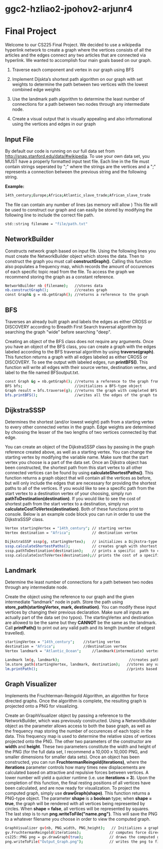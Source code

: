 # ggc2-hzliao2-jpohov2-arjunr4

# Final Project

Welcome to our CS225 Final Project. We decided to use a wikipedia hyperlink network to create a graph where the vertices consists of all the articles and the edges connect any two articles that are connected via hyperlink. 
We wanted to accomplish four main goals based on our graph.

1. Traverse each component and vertex in our graph using BFS
2. Implement Dijskta’s shortest path algorithm on our graph with set weights to determine the path between two vertices with the lowest combined edge weights
3. Use the landmark path algorithm to determine the least number of connections for a path between two nodes through any intermediate node.

4. Create a visual output that is visually appealing and also informational using the vertices and edges in our graph

          

## Input File

By default our code is running on our full data set from http://snap.stanford.edu/data/#wikipedia. To use your own data set, you MUST have a properly formatted input text file. Each line in the file must contain strings seperated by ";" where the strings are the vertices and a ";" represents a connection between the previous string and the following string.

__Example:__

```bash
14th_century;Europe;Africa;Atlantic_slave_trade;African_slave_trade
```
The file can contain any number of lines (as memory will allow
)
This file will be used to construct our graph and can easily be stored by modifying the following line to include the correct file path.

```bash
std::string filename = "file/path.txt"
```

## NetworkBuilder

Constructs network graph based on input file. Using the following lines you must create the NetworkBuilder object which stores the data. Then to construct the graph you must call __constructGraph()__. Calling this function also populates a frequency map, which records the amount of occurences of each specific topic read from the file. To access the graph we recommend storing the graph as a constant reference.

```bash
NetworkBuilder nb (filename);   //stores data
nb.constructGraph();            //creates graph
const Graph& g = nb.getGraph(); //returns a reference to the graph
```

## BFS

Traverses an already built graph and labels the edges as either CROSS or DISCOVERY according to Breadth First Search traversal algorithm by searching the graph "wide" before searching "deep".

Creating an object of the BFS class does not require any arguments. Once you have an object of the BFS class, you can create a graph with the edges labeled according to the BFS traversal algorithm by using __traverse(graph)__. This function returns a graph with all edges labeled as either CROSS or DISCOVERY. To see the output with labeled edges, run __printBFS()__. This function will write all edges with their source vertex, destination vertex, and label to the file named BFSoutput.txt. 

```bash
const Graph &g = nb.getGraph(); //returns a reference to the graph from network builder
BFS bfs;                        //initializes a BFS-type object
Graph result = bfs.traverse(g); //returns the graph with completed BFS edge labels
bfs.printBFS();                 //writes all the edges of the graph to a .TXT file with its source, destination, and label
```

## DijkstraSSSP
Determines the shortest (and/or lowest weight) path from a starting vertex to every other connected vertex in the graph. Edge weights are determined by choosing the lesser of the two lengths of two vertices connected by that edge.

You can create an object of the DijkstraSSSP class by passing in the graph reference created above, as well as a starting vertex. You can change the starting vertex by modifying the variable name. Make sure that the start vertex you choose is a part of the data set. Once an Dijkstra object has been constructed, the shortest path from this start vertex to all other connected vertices can be found by using __calculateShortestPaths()__. This function returns a graph object that will contain all the vertices as before, but will only include the edges that are necessary for providing the shortest paths to all of the vertices. If you would like to see a specific path from the start vertex to a destination vertex of your choosing, simply run __pathToDestination(destination)__. If you would like to see the cost of shortest path from the start vertex to a destination, simply run __calculateCostToVertex(destination)__. Both of these functions print to console. Below is an example code block you can run in order to use the DijkstraSSSP class.

```bash
Vertex startingVertex = "14th_century"; // starting vertex
Vertex destination = "Africa";          // destination vertex

DijkstraSSSP sssp(g, startingVertex);   // initializes a Dijkstra-type object
sssp.calculateShortestPaths();          // creates graph with shortest paths to all connected vertices from starting vertex
sssp.pathToDestination(destination);    // prints a specific  path to console
sssp.calculateCostToVertex(destination);// prints the cost of a specific path to console
```

## Landmark
Determine the least number of connections for a path between two nodes through any intermediate node.


Create the object using the reference to our graph and the given intermediate "landmark" node in path. Store the path using __store_path(startingVertex, mark, destination)__. You can modify these input vertices by changing their previous declaration. Make sure all inputs are actually part of the data set (no typos). The startingVertex and destination are allowed to be the same but they __CANNOT__ be the same as the landmark. Call __printPath()__ to print out any valid path and its length (number of edgest travelled).

```bash
startingVertex = "14th_century";    //starting vertex
destination = "Africa";             //destination vertex
Vertex landmark = "Atlantic_Ocean";     //landmark(intermediate) vertex

Landmark lm(g, landmark);                                //creates path between vertices
lm.store_path(startingVertex, landmark, destination);   //stores any valid path
lm.printPath();                                         //prints based on what has been stored
```

## Graph Visualizer
Implements the Fruchterman-Reingold Algorithm, an algorithm for force directed graphs. Once the algorithm is complete, the resulting graph is projected onto a PNG for visualizing.

Create an GraphVisualizer object by passing a reference to the NetworkBuilder, which was previously constructed. Using a NetworkBuilder object as the parameter allows access to both the base graph, as well as the frequency map storing the number of occurences of each topic in the data. This frequency map is used to determine the relative sizes of vertices projected onto the PNG. The other two parameters of the constructor are __width__ and __height__. These two parameters constitute the width and height of the PNG (for the full data set, I recommend a 10,000 x 10,000 PNG, and smaller dimensions for smaller data sets). Once an object has been constructed, you can run __FruchtermanReingold(iterations)__, where the __iterations__ parameter controls how many times new displacements are calculated based on attractive and repulsive forces between vertices. A lower number will yield a quicker runtime (i.e. use __iterations = 3__). Upon the completion of this function, the final resting positions of all vertices have been calculated, and are now ready for visualization. To project the computed graph, simply use __drawGraph(shape)__. This function returns a PNG-type object. The parameter __shape__ is a __boolean__ type; when __shape = true__, the graph will be rendered with all vertices being represented by circles. When __shape = false__, all vertices will be represented by squares. The last step is to run __png.writeToFile("name.png")__. This will save the PNG to a whatever filename you choose in order to view the computed graph.

```bash
GraphVisualizer gv(nb, PNG_width, PNG_height);   // Initializes a graph visualizer object; make sure choose appropriate dimensions for size of data set
gv.FruchtermanReingold(iterations);             // computes force directed gragh
cs225::PNG png = gv.drawGraph(true);            // draws the computed graph onto a PNG; choose true for circle representation of vertices, false for square
png.writeToFile("Output_Graph.png");            // writes the png to file
```